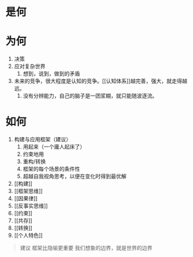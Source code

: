 # 是何

# 为何
1. 决策
2. 应对复杂世界
	1. 想到，说到，做到的矛盾
3. 未来的竞争，很大程度是认知的竞争。[[认知体系]]越完善，强大，就走得越远。
	1. 没有分辨能力，自己的脑子是一团浆糊，就只能随波逐流。

# 如何
1. 构建与应用框架（建议）
	1. 用起来（一个庸人起床了）
	2. 约束地用
	3. 重构/转换
	4. 框架的每个场景的条件性
	5. 超越自我视角思考，以便在变化时得到最优解
2. [[构建]]
3. [[框架思维]]
4. [[因果律]]
5. [[反事实思维]]
6. [[约束]]
7. [[共存]]
8. [[转换]]
9. [[个人特色]]

> 建议
> 框架比隐喻更重要
> 我们想象的边界，就是世界的边界